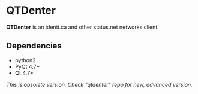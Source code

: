 # QTDenter

**QTDenter** is an identi.ca and other status.net networks client.

## Dependencies

 * python2
 * PyQt 4.7+
 * Qt 4.7+

*This is obsolete version. Check "qtdenter" repo for new, advanced version.*
